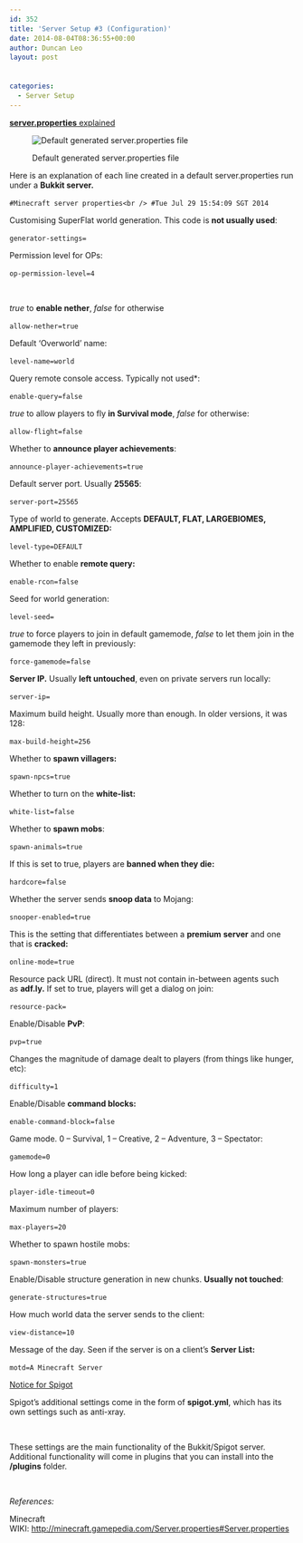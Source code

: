 ```yaml
---
id: 352
title: 'Server Setup #3 (Configuration)'
date: 2014-08-04T08:36:55+00:00
author: Duncan Leo
layout: post


categories:
  - Server Setup
---
```

<span style="text-decoration: underline;"><strong>server.properties</strong> explained</span><figure id="attachment_362" style="width: 342px" class="wp-caption alignleft">

<img class="wp-image-362" src="/wp-content/uploads/2014/07/ServerPropsSublime-620x348.png" alt="Default generated server.properties file" width="342" height="192" srcset="/wp-content/uploads/2014/07/ServerPropsSublime-620x348.png 620w, /wp-content/uploads/2014/07/ServerPropsSublime-940x528.png 940w, /wp-content/uploads/2014/07/ServerPropsSublime.png 1366w" sizes="(max-width: 342px) 100vw, 342px" /><figcaption class="wp-caption-text">Default generated server.properties file</figcaption></figure> 

Here is an explanation of each line created in a default server.properties run under a **Bukkit server.**
  
 `#Minecraft server properties<br />
#Tue Jul 29 15:54:09 SGT 2014`

Customising SuperFlat world generation. This code is **not usually used**:
  
`generator-settings=`

Permission level for OPs:
  
`op-permission-level=4`

&nbsp;

_true_ to **enable nether**, _false_ for otherwise
  
`allow-nether=true` 

Default &#8216;Overworld&#8217; name:
  
`level-name=world`

Query remote console access. Typically not used*:
  
`enable-query=false`

_true_ to allow players to fly **in Survival mode**, _false_ for otherwise:
  
`allow-flight=false`

Whether to **announce player achievements**:
  
`announce-player-achievements=true`

Default server port. Usually **25565**:
  
`server-port=25565`

Type of world to generate. Accepts **DEFAULT, FLAT, LARGEBIOMES, AMPLIFIED, CUSTOMIZED:**
  
`level-type=DEFAULT`

Whether to enable **remote query:**
  
`enable-rcon=false`

Seed for world generation:
  
`level-seed=`

_true_ to force players to join in default gamemode, _false_ to let them join in the gamemode they left in previously:
  
`force-gamemode=false`

**Server IP.** Usually **left untouched**, even on private servers run locally:
  
`server-ip=`

Maximum build height. Usually more than enough. In older versions, it was 128:
  
`max-build-height=256`

Whether to **spawn villagers:**
  
`spawn-npcs=true`

Whether to turn on the **white-list:**
  
`white-list=false`

Whether to **spawn mobs**:
  
`spawn-animals=true`

If this is set to true, players are **banned when they die:**
  
`hardcore=false`

Whether the server sends **snoop data** to Mojang:
  
`snooper-enabled=true`

This is the setting that differentiates between a **premium** **server** and one that is **cracked:**
  
`online-mode=true`

Resource pack URL (direct). It must not contain in-between agents such as **adf.ly.** If set to true, players will get a dialog on join:
  
`resource-pack=`

Enable/Disable **PvP**:
  
`pvp=true`

Changes the magnitude of damage dealt to players (from things like hunger, etc):
  
`difficulty=1`

Enable/Disable **command blocks:**
  
`enable-command-block=false`

Game mode. 0 &#8211; Survival, 1 &#8211; Creative, 2 &#8211; Adventure, 3 &#8211; Spectator:
  
`gamemode=0`

How long a player can idle before being kicked:
  
`player-idle-timeout=0`

Maximum number of players:
  
`max-players=20`

Whether to spawn hostile mobs:
  
`spawn-monsters=true`

Enable/Disable structure generation in new chunks. **Usually not touched**:
  
`generate-structures=true`

How much world data the server sends to the client:
  
`view-distance=10`

Message of the day. Seen if the server is on a client&#8217;s **Server List:**
  
`motd=A Minecraft Server`

<span style="text-decoration: underline;">Notice for Spigot</span>

Spigot&#8217;s additional settings come in the form of **spigot.yml**, which has its own settings such as anti-xray.

&nbsp;

These settings are the main functionality of the Bukkit/Spigot server. Additional functionality will come in plugins that you can install into the **/plugins** folder.

&nbsp;

_References:_

Minecraft WIKI: http://minecraft.gamepedia.com/Server.properties#Server.properties